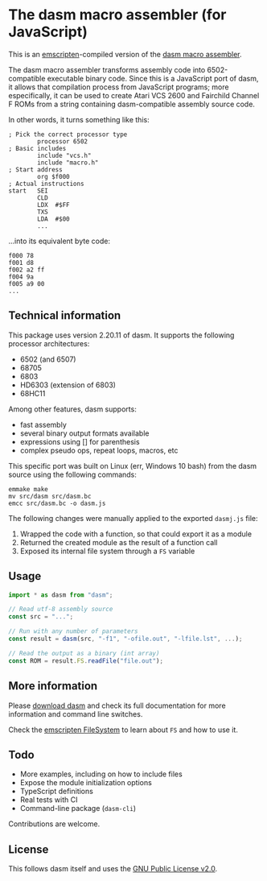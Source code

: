 # The dasm macro assembler (for JavaScript)

This is an [emscripten](https://github.com/kripken/emscripten)-compiled version of the [dasm macro assembler](http://dasm-dillon.sourceforge.net/).

The dasm macro assembler transforms assembly code into 6502-compatible executable binary code. Since this is a JavaScript port of dasm, it allows that compilation process from JavaScript programs; more especifically, it can be used to create Atari VCS 2600 and Fairchild Channel F ROMs from a string containing dasm-compatible assembly source code.

In other words, it turns something like this:

```assembly
; Pick the correct processor type
        processor 6502
; Basic includes
        include "vcs.h"
        include "macro.h"
; Start address
        org $f000
; Actual instructions
start   SEI
        CLD
        LDX  #$FF
        TXS
        LDA  #$00
        ...
```

...into its equivalent byte code:

```assembly
f000 78
f001 d8
f002 a2 ff
f004 9a
f005 a9 00
...
```

## Technical information

This package uses version 2.20.11 of dasm. It supports the following processor architectures:

* 6502 (and 6507)
* 68705
* 6803
* HD6303 (extension of 6803)
* 68HC11

Among other features, dasm supports:

* fast assembly
* several binary output formats available
* expressions using [] for parenthesis
* complex pseudo ops, repeat loops, macros, etc

This specific port was built on Linux (err, Windows 10 bash) from the dasm source using the following commands:

```shell
emmake make
mv src/dasm src/dasm.bc
emcc src/dasm.bc -o dasm.js
```

The following changes were manually applied to the exported `dasmj.js` file:

1. Wrapped the code with a function, so that could export it as a module
2. Returned the created module as the result of a function call
3. Exposed its internal file system through a `FS` variable

## Usage

```JavaScript
import * as dasm from "dasm";

// Read utf-8 assembly source
const src = "...";

// Run with any number of parameters
const result = dasm(src, "-f1", "-ofile.out", "-lfile.lst", ...);

// Read the output as a binary (int array)
const ROM = result.FS.readFile("file.out");
```

## More information

Please [download dasm](https://sourceforge.net/projects/dasm-dillon/) and check its full documentation for more information and command line switches.

Check the [emscripten FileSystem](https://kripken.github.io/emscripten-site/docs/api_reference/Filesystem-API.html) to learn about `FS` and how to use it.

## Todo

* More examples, including on how to include files
* Expose the module initialization options
* TypeScript definitions
* Real tests with CI
* Command-line package (`dasm-cli`)

Contributions are welcome.

## License

This follows dasm itself and uses the [GNU Public License v2.0](https://www.gnu.org/licenses/old-licenses/gpl-2.0.en.html).